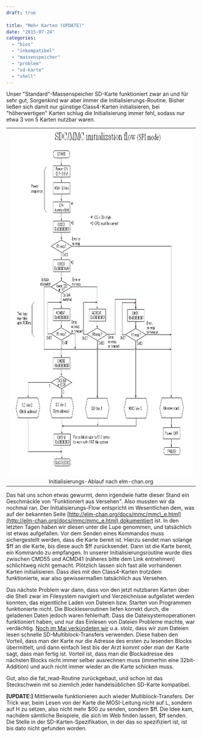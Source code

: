 ```yaml
---
draft: true

title: "Mehr Karten (UPDATE)"
date: "2015-07-24"
categories: 
  - "bios"
  - "inkompatibel"
  - "massenspeicher"
  - "problem"
  - "sd-karte"
  - "shell"
---
```


Unser "Standard"-Massenspeicher SD-Karte funktioniert zwar an und für sehr gut, Sorgenkind war aber immer die Initialisierungs-Routine. Bisher ließen sich damit nur günstige Class4-Karten initialisieren, bei "höherwertigen" Karten schlug die Initialisierung immer fehl, sodass nur etwa 3 von 5 Karten nutzbar waren.

<table style="margin-left:auto;margin-right:auto;text-align:center;" cellspacing="0" cellpadding="0" align="center"><tbody><tr><td style="text-align:center;"><img class="alignnone size-full wp-image-594" src="images/sdinit.png" alt="sdinit" width="850" height="920"></td></tr><tr><td style="text-align:center;">Initialisierungs-Ablauf nach elm-chan.org</td></tr></tbody></table>

Das hat uns schon etwas gewurmt, denn irgendwie hatte dieser Stand ein Geschmäckle von "Funktioniert aus Versehen". Also mussten wir da nochmal ran. Der Initialisierungs-Flow entspricht im Wesentlichen dem, was auf der bekannten Seite [http://elm-chan.org/docs/mmc/mmc\_e.html](http://elm-chan.org/docs/mmc/mmc_e.html) dokumentiert ist. In den letzten Tagen haben wir diesen unter die Lupe genommen, und tatsächlich ist etwas aufgefallen. Vor dem Senden eines Kommandos muss sichergestellt werden, dass die Karte bereit ist. Hierzu sendet man solange $ff an die Karte, bis diese auch $ff zurücksendet. Dann ist die Karte bereit, ein Kommando zu empfangen. In unserer Initialisierungsroutine wurde dies zwischen CMD55 und ACMD41 (näheres bitte dem Link entnehmen) schlichtweg nicht gemacht. Plötzlich lassen sich fast alle vorhandenen Karten initialisieren. Dass dies mit den Class4-Karten trotzdem funktionierte, war also gewissermaßen tatsächlich aus Versehen.

Das nächste Problem war dann, dass von den jetzt nutzbaren Karten über die Shell zwar im Filesystem navigiert und Verzeichnisse aufgelistet werden konnten, das eigentliche Laden von Dateien bzw. Starten von Programmen funktionierte nicht. Die Blockleseroutinen liefen korrekt durch, die geladenen Daten jedoch waren fehlerhaft. Dass die Dateisystemoperationen funktioniert haben, und nur das Einlesen von Dateien Probleme machte, war verdächtig. [Noch im Mai verkündeten wir](http://wordpress.steckschwein.de/wordpress/index.php/2015/05/20/filesystem-und-shell/) u.a. stolz, dass wir zum Dateien lesen schnelle SD-Multiblock-Transfers verwenden. Diese haben den Vorteil, dass man der Karte nur die Adresse des ersten zu lesenden Blocks übermittelt, und dann einfach liest bis der Arzt kommt oder man der Karte sagt, dass man fertig ist. Vorteil ist, dass man die Blockadresse des nächsten Blocks nicht immer selber ausrechnen muss (immerhin eine 32bit-Addition) und auch nicht immer wieder an die Karte schicken muss.

Gut, also die fat\_read-Routine zurückgebaut, und schon ist das Steckschwein mit so ziemlich jeder handelsüblichen SD-Karte kompatibel.

**\[UPDATE:\]** Mittlerweile funktionieren auch wieder Multiblock-Transfers. Der Trick war, beim Lesen von der Karte die MOSI-Leitung nicht auf L, sondern auf H zu setzen, also nicht mehr $00 zu senden, sondern $ff. Die Idee kam, nachdem sämtliche Beispiele, die sich im Web finden lassen, $ff senden. Die Stelle in der SD-Karten-Spezifikation, in der das so spezifiziert ist, ist bis dato nicht gefunden worden.

